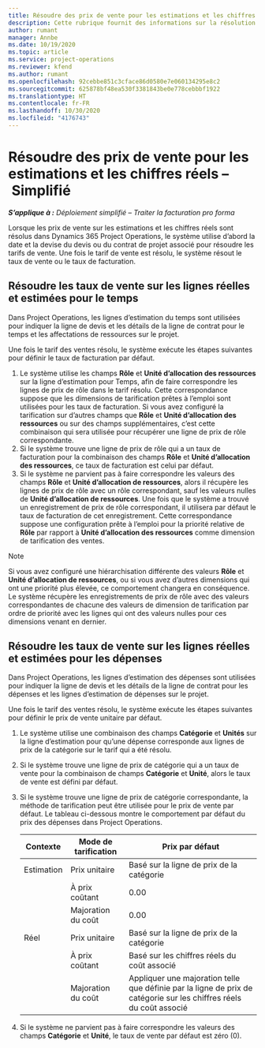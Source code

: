```yaml
---
title: Résoudre des prix de vente pour les estimations et les chiffres réels – Simplifié
description: Cette rubrique fournit des informations sur la résolution des prix de revient des estimations et des chiffres réels.
author: rumant
manager: Annbe
ms.date: 10/19/2020
ms.topic: article
ms.service: project-operations
ms.reviewer: kfend
ms.author: rumant
ms.openlocfilehash: 92cebbe851c3cface86d0580e7e060134295e8c2
ms.sourcegitcommit: 625878bf48ea530f3381843be0e778cebbbf1922
ms.translationtype: HT
ms.contentlocale: fr-FR
ms.lasthandoff: 10/30/2020
ms.locfileid: "4176743"
---
```

# <a name="resolve-sales-prices-for-estimates-and-actuals---lite"></a>Résoudre des prix de vente pour les estimations et les chiffres réels – Simplifié

_**S’applique à :** Déploiement simplifié – Traiter la facturation pro forma_

Lorsque les prix de vente sur les estimations et les chiffres réels sont résolus dans Dynamics 365 Project Operations, le système utilise d’abord la date et la devise du devis ou du contrat de projet associé pour résoudre les tarifs de vente. Une fois le tarif de vente est résolu, le système résout le taux de vente ou le taux de facturation.

## <a name="resolve-sales-rates-on-actual-and-estimate-lines-for-time"></a>Résoudre les taux de vente sur les lignes réelles et estimées pour le temps

Dans Project Operations, les lignes d’estimation du temps sont utilisées pour indiquer la ligne de devis et les détails de la ligne de contrat pour le temps et les affectations de ressources sur le projet.

Une fois le tarif des ventes résolu, le système exécute les étapes suivantes pour définir le taux de facturation par défaut.

1. Le système utilise les champs **Rôle** et **Unité d’allocation des ressources** sur la ligne d’estimation pour Temps, afin de faire correspondre les lignes de prix de rôle dans le tarif résolu. Cette correspondance suppose que les dimensions de tarification prêtes à l’emploi sont utilisées pour les taux de facturation. Si vous avez configuré la tarification sur d’autres champs que **Rôle** et **Unité d’allocation des ressources** ou sur des champs supplémentaires, c’est cette combinaison qui sera utilisée pour récupérer une ligne de prix de rôle correspondante.
2. Si le système trouve une ligne de prix de rôle qui a un taux de facturation pour la combinaison des champs **Rôle** et **Unité d’allocation des ressources**, ce taux de facturation est celui par défaut.
3. Si le système ne parvient pas à faire correspondre les valeurs des champs **Rôle** et **Unité d’allocation de ressources**, alors il récupère les lignes de prix de rôle avec un rôle correspondant, sauf les valeurs nulles de **Unité d’allocation de ressources**. Une fois que le système a trouvé un enregistrement de prix de rôle correspondant, il utilisera par défaut le taux de facturation de cet enregistrement. Cette correspondance suppose une configuration prête à l’emploi pour la priorité relative de **Rôle** par rapport à **Unité d’allocation des ressources** comme dimension de tarification des ventes.

> [!NOTE]
> Si vous avez configuré une hiérarchisation différente des valeurs **Rôle** et **Unité d’allocation de ressources**, ou si vous avez d’autres dimensions qui ont une priorité plus élevée, ce comportement changera en conséquence. Le système récupère les enregistrements de prix de rôle avec des valeurs correspondantes de chacune des valeurs de dimension de tarification par ordre de priorité avec les lignes qui ont des valeurs nulles pour ces dimensions venant en dernier.

## <a name="resolve-sales-rates-on-actual-and-estimate-lines-for-expense"></a>Résoudre les taux de vente sur les lignes réelles et estimées pour les dépenses

Dans Project Operations, les lignes d’estimation des dépenses sont utilisées pour indiquer la ligne de devis et les détails de la ligne de contrat pour les dépenses et les lignes d’estimation de dépenses sur le projet.

Une fois le tarif des ventes résolu, le système exécute les étapes suivantes pour définir le prix de vente unitaire par défaut.

1. Le système utilise une combinaison des champs **Catégorie** et **Unités** sur la ligne d’estimation pour qu’une dépense corresponde aux lignes de prix de la catégorie sur le tarif qui a été résolu.
2. Si le système trouve une ligne de prix de catégorie qui a un taux de vente pour la combinaison de champs **Catégorie** et **Unité**, alors le taux de vente est défini par défaut.
3. Si le système trouve une ligne de prix de catégorie correspondante, la méthode de tarification peut être utilisée pour le prix de vente par défaut. Le tableau ci-dessous montre le comportement par défaut du prix des dépenses dans Project Operations.

    | Contexte | Mode de tarification | Prix par défaut |
    | --- | --- | --- |
    | Estimation | Prix unitaire | Basé sur la ligne de prix de la catégorie |
    | &nbsp; | À prix coûtant | 0.00 |
    | &nbsp; | Majoration du coût | 0.00 |
    | Réel | Prix unitaire | Basé sur la ligne de prix de la catégorie |
    | &nbsp; | À prix coûtant | Basé sur les chiffres réels du coût associé |
    | &nbsp; | Majoration du coût | Appliquer une majoration telle que définie par la ligne de prix de catégorie sur les chiffres réels du coût associé |

4. Si le système ne parvient pas à faire correspondre les valeurs des champs **Catégorie** et **Unité**, le taux de vente par défaut est zéro (0).
